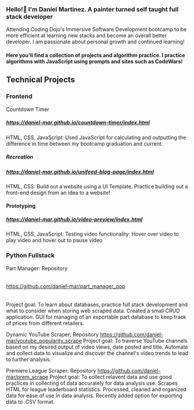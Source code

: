### Hello!👋 I'm Daniel Martinez. A painter turned self taught full stack developer
Attending Coding Dojo's Immersive Software Development bootcamp to be more efficient at learning new stacks and become an overall better developer. I am passionate about personal growth and continued learning!

#### Here you'll find a collection of projects and algorithm practice. I practice algorithms with JavaScript using prompts and sites such as CodeWars!

## Technical Projects
### Frontend

Countdown Timer
##### https://daniel-mar.github.io/countdown-timer/index.html
HTML, CSS, JavaScript: Used JavaScript for calculating and outputting the difference in time between my bootcamp graduation and current.

##### Recreation
##### https://daniel-mar.github.io/unifeed-blog-page/index.html
HTML, CSS: Build out a website using a UI Template. Practice building out a front-end design from an idea to a website!

#### Prototyping  
##### https://daniel-mar.github.io/video-preview/index.html
HTML, CSS, JavaScript: Testing video functionality: Hover over video to play video and hover out to pause video

### Python Fullstack
Part Manager: Repository
######
https://github.com/daniel-mar/part_manager_oop
######
Project goal: To learn about databases, practice full stack development and what to consider when storing web scraped data.
Created a small CRUD application. GUI for managing of an exportable part database to keep track of prices from different retailers. 

Dynamic YouTube Scraper: Repository
https://github.com/daniel-mar/youtube_popularity_scrape
Project goal: To traverse YouTube channels based on my desired output of video views, date posted and title.
Automate and collect data to visualize and discover the channel's video trends to lead to further analysis.

Premiere League Scraper: Repository
https://github.com/daniel-mar/prem_scrape
Project goal: To collect relavent data and use good practices in collecting of data accurately for data analysis use. 
Scrapes HTML for league leaderboard statistics. Processed, cleaned and organized data for ease of use in data analysis. Recently added option for exporting data to .CSV format.

<!--
**daniel-mar/daniel-mar** is a ✨ _special_ ✨ repository because its `README.md` (this file) appears on your GitHub profile.

Here are some ideas to get you started:

- 🔭 I’m currently working on ...
- 🌱 I’m currently learning ...
- 👯 I’m looking to collaborate on ...
- 🤔 I’m looking for help with ...
- 💬 Ask me about ...
- 📫 How to reach me: ...
- 😄 Pronouns: ...
- ⚡ Fun fact: ...
-->
